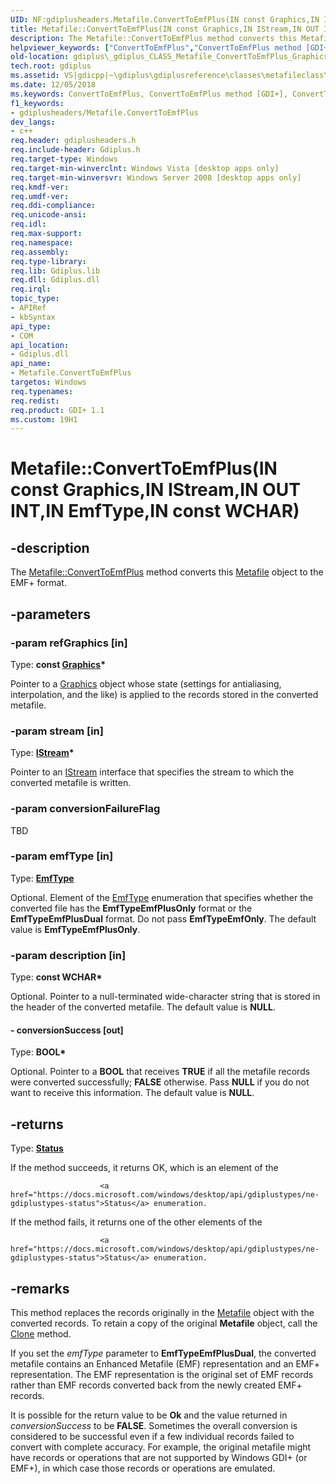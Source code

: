 ```yaml
---
UID: NF:gdiplusheaders.Metafile.ConvertToEmfPlus(IN const Graphics,IN IStream,IN OUT INT,IN EmfType,IN const WCHAR)
title: Metafile::ConvertToEmfPlus(IN const Graphics,IN IStream,IN OUT INT,IN EmfType,IN const WCHAR) (gdiplusheaders.h)
description: The Metafile::ConvertToEmfPlus method converts this Metafile object to the EMF+ format.
helpviewer_keywords: ["ConvertToEmfPlus","ConvertToEmfPlus method [GDI+]","ConvertToEmfPlus method [GDI+]","Metafile class","Metafile class [GDI+]","ConvertToEmfPlus method","Metafile.ConvertToEmfPlus","Metafile.ConvertToEmfPlus(IN const Graphics","IN IStream","IN OUT INT","IN EmfType","IN const WCHAR)","Metafile::ConvertToEmfPlus","Metafile::ConvertToEmfPlus(IN const Graphics","IN IStream","IN OUT INT","IN EmfType","IN const WCHAR)","_gdiplus_CLASS_Metafile_ConvertToEmfPlus_Graphics_refGraphics_IStream_stream_","gdiplus._gdiplus_CLASS_Metafile_ConvertToEmfPlus_Graphics_refGraphics_IStream_stream_"]
old-location: gdiplus\_gdiplus_CLASS_Metafile_ConvertToEmfPlus_Graphics_refGraphics_IStream_stream_.htm
tech.root: gdiplus
ms.assetid: VS|gdicpp|~\gdiplus\gdiplusreference\classes\metafileclass\metafilemethods\metafileconverttoemfplusmethods\converttoemfplus_graphicsrefgraphics_istreamstream.htm
ms.date: 12/05/2018
ms.keywords: ConvertToEmfPlus, ConvertToEmfPlus method [GDI+], ConvertToEmfPlus method [GDI+],Metafile class, Metafile class [GDI+],ConvertToEmfPlus method, Metafile.ConvertToEmfPlus, Metafile.ConvertToEmfPlus(IN const Graphics,IN IStream,IN OUT INT,IN EmfType,IN const WCHAR), Metafile::ConvertToEmfPlus, Metafile::ConvertToEmfPlus(IN const Graphics,IN IStream,IN OUT INT,IN EmfType,IN const WCHAR), _gdiplus_CLASS_Metafile_ConvertToEmfPlus_Graphics_refGraphics_IStream_stream_, gdiplus._gdiplus_CLASS_Metafile_ConvertToEmfPlus_Graphics_refGraphics_IStream_stream_
f1_keywords:
- gdiplusheaders/Metafile.ConvertToEmfPlus
dev_langs:
- c++
req.header: gdiplusheaders.h
req.include-header: Gdiplus.h
req.target-type: Windows
req.target-min-winverclnt: Windows Vista [desktop apps only]
req.target-min-winversvr: Windows Server 2008 [desktop apps only]
req.kmdf-ver: 
req.umdf-ver: 
req.ddi-compliance: 
req.unicode-ansi: 
req.idl: 
req.max-support: 
req.namespace: 
req.assembly: 
req.type-library: 
req.lib: Gdiplus.lib
req.dll: Gdiplus.dll
req.irql: 
topic_type:
- APIRef
- kbSyntax
api_type:
- COM
api_location:
- Gdiplus.dll
api_name:
- Metafile.ConvertToEmfPlus
targetos: Windows
req.typenames: 
req.redist: 
req.product: GDI+ 1.1
ms.custom: 19H1
---
```


# Metafile::ConvertToEmfPlus(IN const Graphics,IN IStream,IN OUT INT,IN EmfType,IN const WCHAR)


## -description


The <a href="https://docs.microsoft.com/windows/desktop/api/gdiplusheaders/nf-gdiplusheaders-metafile-converttoemfplus(inconstgraphics_inconstwchar_inoutint_inemftype_inconstwchar)">Metafile::ConvertToEmfPlus</a> method converts this <a href="https://docs.microsoft.com/windows/desktop/api/gdiplusheaders/nl-gdiplusheaders-metafile">Metafile</a> object to the EMF+ format. 


## -parameters




### -param refGraphics [in]

Type: <b>const <a href="https://docs.microsoft.com/windows/desktop/api/gdiplusgraphics/nl-gdiplusgraphics-graphics">Graphics</a>*</b>

Pointer to a <a href="https://docs.microsoft.com/windows/desktop/api/gdiplusgraphics/nl-gdiplusgraphics-graphics">Graphics</a> object whose state (settings for antialiasing, interpolation, and the like) is applied to the records stored in the converted metafile.


### -param stream [in]

Type: <b><a href="https://docs.microsoft.com/windows/desktop/api/objidl/nn-objidl-istream">IStream</a>*</b>

Pointer to an <a href="https://docs.microsoft.com/windows/desktop/api/objidl/nn-objidl-istream">IStream</a> interface that specifies the stream to which the converted metafile is written.


### -param conversionFailureFlag

TBD


### -param emfType [in]

Type: <b><a href="https://docs.microsoft.com/windows/desktop/api/gdiplusenums/ne-gdiplusenums-emftype">EmfType</a></b>

Optional. Element of the <a href="https://docs.microsoft.com/windows/desktop/api/gdiplusenums/ne-gdiplusenums-emftype">EmfType</a> enumeration that specifies whether the converted file has the <b>EmfTypeEmfPlusOnly</b> format or the <b>EmfTypeEmfPlusDual</b> format. Do not pass <b>EmfTypeEmfOnly</b>. The default value is <b>EmfTypeEmfPlusOnly</b>.


### -param description [in]

Type: <b>const WCHAR*</b>

Optional. Pointer to a null-terminated wide-character string that is stored in the header of the converted metafile. The default value is <b>NULL</b>.


#### - conversionSuccess [out]

Type: <b>BOOL*</b>

Optional. Pointer to a <b>BOOL</b> that receives <b>TRUE</b> if all the metafile records were converted successfully; <b>FALSE</b> otherwise. Pass <b>NULL</b> if you do not want to receive this information. The default value is <b>NULL</b>.


## -returns



Type: <b><a href="https://docs.microsoft.com/windows/desktop/api/gdiplustypes/ne-gdiplustypes-status">Status</a></b>

If the method succeeds, it returns OK, which is an element of the 

						<a href="https://docs.microsoft.com/windows/desktop/api/gdiplustypes/ne-gdiplustypes-status">Status</a> enumeration.

If the method fails, it returns one of the other elements of the 

						<a href="https://docs.microsoft.com/windows/desktop/api/gdiplustypes/ne-gdiplustypes-status">Status</a> enumeration.




## -remarks



This method replaces the records originally in the <a href="https://docs.microsoft.com/windows/desktop/api/gdiplusheaders/nl-gdiplusheaders-metafile">Metafile</a> object with the converted records. To retain a copy of the original <b>Metafile</b> object, call the <a href="https://docs.microsoft.com/windows/desktop/api/gdiplusheaders/nf-gdiplusheaders-image-clone">Clone</a> method.

If you set the <i>emfType</i> parameter to <b>EmfTypeEmfPlusDual</b>, the converted metafile contains an Enhanced Metafile (EMF) representation and an EMF+ representation. The EMF representation is the original set of EMF records rather than EMF records converted back from the newly created EMF+ records.

It is possible for the return value to be <b>Ok</b> and the value returned in <i>conversionSuccess</i> to be <b>FALSE</b>. Sometimes the overall conversion is considered to be successful even if a few individual records failed to convert with complete accuracy. For example, the original metafile might have records or operations that are not supported by Windows GDI+ (or EMF+), in which case those records or operations are emulated.



